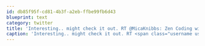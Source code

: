 ```yaml
---
id: db85f95f-cd81-4b3f-a2eb-ffbe99fb6d43
blueprint: text
category: twitter
title: 'Interesting.. might check it out. RT @MicaKnibbs: Zen Coding will change your life - http://su.pr/1S6XOu - Anyone using this? Thoughts?'
caption: 'Interesting.. might check it out. RT <span class="username username_linked">@<a href="https://twitter.com/MicaKnibbs" title="Mica Knibbs">MicaKnibbs</a></span>: Zen Coding will change your life - http://su.pr/1S6XOu - Anyone using this? Thoughts?'
---
```

